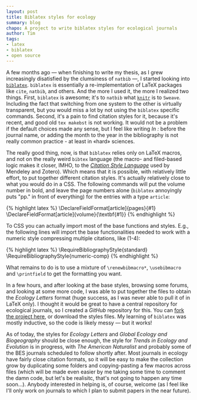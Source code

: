 ```yaml
---
layout: post
title: Biblatex styles for ecology
summary: blog
chapo: A project to write biblatex styles for ecological journals
author: Tim
tags:
- latex
- biblatex
- open source
---
```


A few months ago — when finishing to write my thesis, as I grew increasingly disatisfied by the clumsiness of ```natbib``` —, I started looking into [```biblatex```](https://github.com/plk/biblatex). ```biblatex``` is essentially a re-implementation of LaTeX packages like ```cite```, ```natbib```, and others. And the more I used it, the more I realized two things. First, ```biblatex``` is awesome; it's to ```natbib``` what [```knitr```](http://yihui.name/knitr/) is to ```Sweave```. Including the fact that switching from one system to the other is virtually transparent, but you would miss a lot by not using the ```biblatex``` specific commands. Second, it's a pain to find citation styles for it, because it's recent, and good old ```tex makebst``` is not working. It would not be a problem if the default choices made any sense, but I feel like writing *In :* before the journal name, or adding the month to the year in the bibliography is not really common practice - at least in «hard» sciences. 

The really good thing, now, is that ```biblatex``` relies only on LaTeX macros, and not on the really weird ```bibtex``` language (the macro- and filed-based logic makes it closer, IMHO, to the [*Citation Style Language*](http://citationstyles.org/) used by Mendeley and Zotero). Which means that it is possible, with relatively little effort, to put together different citation styles. It's actually relatively close to what you would do in a CSS. The following commands will put the volume number in bold, and leave the page numbers alone (```biblatex``` annoyingly puts "pp." in front of everything) for the entries with a type ```article```:

{% highlight latex %}
\DeclareFieldFormat[article]{pages}{#1}
\DeclareFieldFormat[article]{volume}{\textbf{#1}}
{% endhighlight %}

To CSS you can actually import most of the base functions and styles. E.g., the following lines will import the base functionalities needed to work with a numeric style compressing multiple citations, like (1-4):

{% highlight latex %}
\RequireBibliographyStyle{standard}
\RequireBibliographyStyle{numeric-comp}
{% endhighlight %}

What remains to do is to use a mixture of ```\renewbibmacro*```, ```\usebibmacro``` and ```\printfield``` to get the formatting you want.

In a few hours, and after looking at the base styles, browsing some forums, and looking at some more code, I was able to put together the files to obtain the *Ecology Letters* format (huge success, as I was never able to pull it of in LaTeX only). I thought it would be great to have a central repository for ecological journals, so I created a *GitHub* repository for this. You can [fork the project here](https://github.com/tpoisot/ecobiblatex), or download the styles files. My learning of ```biblatex``` was mostly inductive, so the code is likely messy — but it works!

As of today, the styles for *Ecology Letters* and *Global Ecology and Biogeography* should be close enough, the style for *Trends in Ecology and Evolution* is in progress, with *The American Naturalist* and probably some of the BES journals scheduled to follow shortly after. Most journals in ecology have fairly close citation formats, so it will be easy to make the collection grow by duplicating some folders and copying-pasting a few macros across files (which will be made even easier by me taking some time to comment the damn code, but let's be realisitc, that's not going to happen any time soon...). Anybody interested in helping is, of course, welcome (as I feel like I'll only work on journals to which I plan to submit papers in the near future).